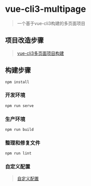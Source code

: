 # vue-cli3-multipage

> 一个基于vue-cli3构建的多页面项目

## 项目改造步骤
> [vue-cli3多页面项目构建]()

## 构建步骤
```
npm install
```

### 开发环境
```
npm run serve
```

### 生产环境
```
npm run build
```

### 整理和修复文件
```
npm run lint
```

### 自定义配置
> [自定义配置](https://cli.vuejs.org/config/)